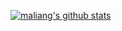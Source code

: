[![maliang's github stats](https://github-readme-stats.vercel.app/api?username=anuraghazra)](https://github.com/anuraghazra/github-readme-stats)
